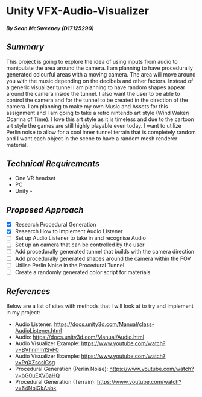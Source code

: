 # Unity VFX-Audio-Visualizer
##### By Sean McSweeney (D17125290)

## *Summary*
This project is going to explore the idea of using inputs from audio to manipulate the area around the camera. 
I am planning to have procedurally generated colourful areas with a moving camera. 
The area will move around you with the music depending on the decibels and other factors.
Instead of a generic visualizer tunnel I am planning to have random shapes appear around the camera inside the tunnel.
I also want the user to be able to control the camera and for the tunnel to be created in the direction of the camera.
I am planning to make my own Music and Assets for this assignment and I am going to take a retro nintendo art style (Wind Waker/ Ocarina of Time). 
I love this art style as it is timeless and due to the cartoon art style the games are still highly playable even today. 
I want to utilize Perlin noise to allow for a cool inner tunnel terrain that is completely random and I want each object in the scene to have a random mesh renderer material. 

## *Technical Requirements*
- One VR headset
- PC
- Unity -

## *Proposed Approach*
- [x] Research Procedural Generation
- [x] Research How to Implement Audio Listener
- [ ] Set up Audio Listener to take in and recognise Audio
- [ ] Set up an camera that can be controlled by the user
- [ ] Add procedurally generated tunnel that builds with the camera direction
- [ ] Add procedurally generated shapes around the camera within the FOV
- [ ] Utilise Perlin Noise in the Procedural Tunnel
- [ ] Create a randomly generated color script for materials

## *References*
Below are a list of sites with methods that I will look at to try and implement in my project:
- Audio Listener: https://docs.unity3d.com/Manual/class-AudioListener.html
- Audio: https://docs.unity3d.com/Manual/Audio.html
- Audio Visualizer Example: https://www.youtube.com/watch?v=BVhnmm1SvF0
- Audio Visualizer Example: https://www.youtube.com/watch?v=PgXZsoslGsg
- Procedural Generation (Perlin Noise): https://www.youtube.com/watch?v=bG0uEXV6aHQ
- Procedural Generation (Terrain): https://www.youtube.com/watch?v=64NblGkAabk
